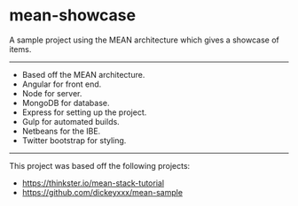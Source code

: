 # mean-showcase

A sample project using the MEAN architecture which gives a showcase of items.

---

- Based off the MEAN architecture.
- Angular for front end.
- Node for server.
- MongoDB for database.
- Express for setting up the project.
- Gulp for automated builds.
- Netbeans for the IBE.
- Twitter bootstrap for styling.

---

This project was based off the following projects:

- https://thinkster.io/mean-stack-tutorial
- https://github.com/dickeyxxx/mean-sample
